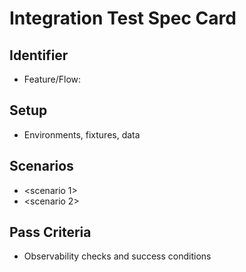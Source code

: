 # Integration Test Spec Card

## Identifier

- Feature/Flow: <name>

## Setup

- Environments, fixtures, data

## Scenarios

- <scenario 1>
- <scenario 2>

## Pass Criteria

- Observability checks and success conditions
